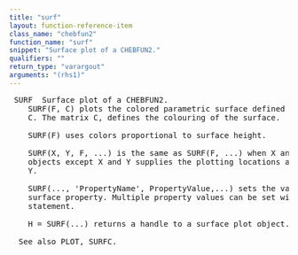 ```yaml
---
title: "surf"
layout: function-reference-item
class_name: "chebfun2"
function_name: "surf"
snippet: "Surface plot of a CHEBFUN2."
qualifiers: ""
return_type: "varargout"
arguments: "(rhs1)"
---
```


<pre class="help-text"> SURF  Surface plot of a CHEBFUN2.
    SURF(F, C) plots the colored parametric surface defined by F and the matrix
    C. The matrix C, defines the colouring of the surface.
 
    SURF(F) uses colors proportional to surface height.
 
    SURF(X, Y, F, ...) is the same as SURF(F, ...) when X and Y are CHEBFUN2
    objects except X and Y supplies the plotting locations are  mapped by X and
    Y.
 
    SURF(..., 'PropertyName', PropertyValue,...) sets the value of the specified
    surface property. Multiple property values can be set with a single
    statement.
 
    H = SURF(...) returns a handle to a surface plot object.
 
  See also PLOT, SURFC.
</pre>